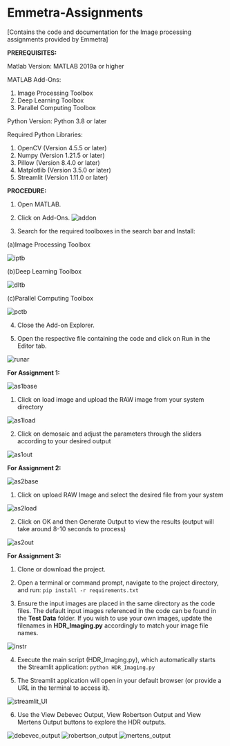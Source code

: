 # Emmetra-Assignments
[Contains the code and documentation for the Image processing assignments provided by Emmetra]




**PREREQUISITES:**

Matlab Version: MATLAB 2019a or higher

MATLAB Add-Ons:
 1. Image Processing Toolbox
 2. Deep Learning Toolbox
 3. Parallel Computing Toolbox

Python Version: Python 3.8 or later

Required Python Libraries:
 1. OpenCV (Version 4.5.5 or later)
 2. Numpy (Version 1.21.5 or later)
 3. Pillow (Version 8.4.0 or later)
 4. Matplotlib (Version 3.5.0 or later)
 5. Streamlit (Version 1.11.0 or later)



**PROCEDURE:**

1. Open MATLAB.
2. Click on Add-Ons.
![addon](https://github.com/user-attachments/assets/9f34f9ed-9ec7-4241-9fb1-c3c79493b6fe)




3. Search for the required toolboxes in the search bar and Install:
   
(a)Image Processing Toolbox

![iptb](https://github.com/user-attachments/assets/6906e831-3672-4d90-a08c-b9a70e73a2f6)


(b)Deep Learning Toolbox

![dltb](https://github.com/user-attachments/assets/7a266060-4384-4ea7-890c-60ba29566d6a)


(c)Parallel Computing Toolbox    

![pctb](https://github.com/user-attachments/assets/725c0581-04ec-48b1-9d4b-beb93c8556b6)



 
4. Close the Add-on Explorer.

5. Open the respective file containing the code and click on Run in the Editor tab.

![runar](https://github.com/user-attachments/assets/4d991cf1-7576-4969-baaf-d0e660a8ef0e)



**For Assignment 1:**

![as1base](https://github.com/user-attachments/assets/755a7204-8e90-4377-a9be-5a457eda513b)





1. Click on load image and upload the RAW image from your system directory


![as1load](https://github.com/user-attachments/assets/7557b04b-0c36-4cda-8b51-b9e3c3605826)













2. Click on demosaic and adjust the parameters through the sliders according to your desired output 


![as1out](https://github.com/user-attachments/assets/52d76ee2-e2df-4419-b2f8-9b9ab6f5ad88)












**For Assignment 2:**

![as2base](https://github.com/user-attachments/assets/e4f9342b-3f10-4f47-acec-cbc0e2ac9064)








1. Click on upload RAW Image and select the desired file from your system



![as2load](https://github.com/user-attachments/assets/c744f852-a6dc-4518-b429-cd25abb1e298)






2. Click on OK and then Generate Output to view the results (output will take around 8-10 seconds to process)


![as2out](https://github.com/user-attachments/assets/d63f26d3-faa9-457b-9b3c-2385b222cea9)



**For Assignment 3:**

1. Clone or download the project.

2. Open a terminal or command prompt, navigate to the project directory, and run:
 `pip install -r requirements.txt`

3. Ensure the input images are placed in the same directory as the code files. The default input images referenced in the code can be found in the **Test Data** folder. If you wish to use your own images, update the filenames in **HDR_Imaging.py** accordingly to match your image file names.


![instr](https://github.com/user-attachments/assets/b542668e-f377-4677-8076-4b4d97c14535) 





4. Execute the main script (HDR_Imaging.py), which automatically starts the Streamlit application:
`python HDR_Imaging.py`

5. The Streamlit application will open in your default browser (or provide a URL in the terminal to access it).

![streamlit_UI](https://github.com/user-attachments/assets/17f6c929-e98b-42b1-8a22-6587cb193c96)











6. Use the View Debevec Output, View Robertson Output and View Mertens Output buttons to explore the HDR outputs.

![debevec_output](https://github.com/user-attachments/assets/2d6880d9-428d-4702-bb16-830343e4f71d) ![robertson_output](https://github.com/user-attachments/assets/7133b20e-cc64-4d41-8880-7c27ad14fca5) ![mertens_output](https://github.com/user-attachments/assets/12322f30-9c48-48fe-8186-f007c1876129)







